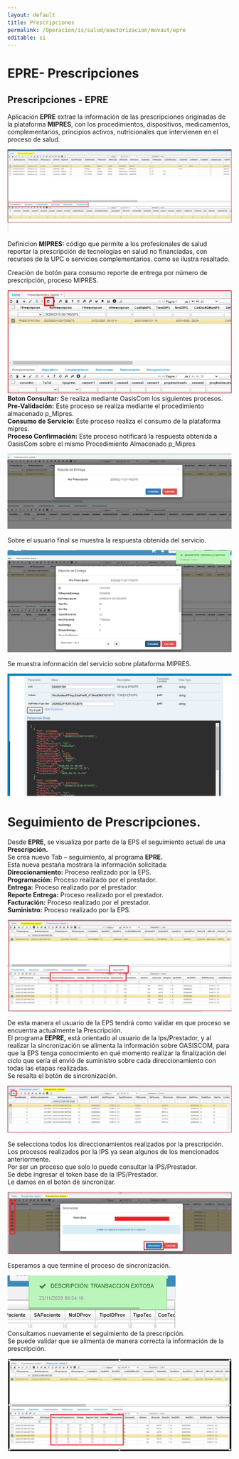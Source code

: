```yaml
---  
layout: default  
title: Prescripciones 
permalink: /Operacion/is/salud/eautorizacion/movaut/epre  
editable: si  
---  
```


# EPRE- Prescripciones   

## Prescripciones  - EPRE  

Aplicación **EPRE**  extrae la información de las prescripciones originadas de la plataforma **MIPRES**, con los procedimientos, dispositivos, medicamentos, complementarios, principios activos, nutricionales que intervienen en el proceso de salud.  

![](epre1.png) 

Definicion **MIPRES:** código que permite a los profesionales de salud reportar la prescripción de tecnologías en salud no financiadas, con recursos de la UPC o servicios complementarios. como se ilustra resaltado.  

Creación de botón para consumo reporte de entrega por número de prescripción, proceso MIPRES.  

![](epre2.png)  
**Boton Consultar:** Se realiza mediante OasisCom los siguientes procesos.  
**Pre-Validación:** Este proceso se realiza mediante el procedimiento almacenado p_Mipres.  
**Consumo de Servicio:** Este proceso realiza el consumo de la plataforma mipres.  
**Proceso Confirmación:** Este proceso notificará la respuesta obtenida a OasisCom sobre el mismo Procedimiento Almacenado p_Mipres  

![](epre3.png)  

Sobre el usuario final se muestra la respuesta obtenida del servicio.  

![](epre4.png)  

Se muestra información del servicio sobre plataforma MIPRES.  

![](epre5.png)  

# Seguimiento de Prescripciones.  

Desde **EPRE**, se  visualiza por parte de la EPS el seguimiento actual de una **Prescripción.**  
Se crea nuevo Tab – seguimiento, al programa **EPRE.**  
Esta nueva pestaña mostrara la información solicitada:  
**Direccionamiento:** Proceso realizado por la EPS.    
**Programación:** Proceso realizado por el prestador.  
**Entrega:** Proceso realizado por el prestador.  
**Reporte Entrega:** Proceso realizado por el prestador.  
**Facturación:** Proceso realizado por el prestador.  
**Suministro:** Proceso realizado por la EPS.  

![](epre5_01.png)  

De esta manera el usuario de la EPS tendrá como validar en que proceso se encuentra actualmente la Prescripción.    
El programa **EEPRE,** está orientado al usuario de la Ips/Prestador, y al realizar la sincronización se alimenta la información sobre OASISCOM,  para que la EPS tenga conocimiento en qué momento realizar la finalización del ciclo que sería el envió de suministro sobre cada direccionamiento con todas las etapas realizadas.  
Se resalta el botón de sincronización.  

![](epre5_02.png)  

Se selecciona todos los direccionamientos realizados por la prescripción.  
Los procesos realizados por la IPS ya sean algunos de los mencionados anteriormente.  
Por ser un proceso que solo lo puede consultar la IPS/Prestador.  
Se debe ingresar el token base de la IPS/Prestador.  
Le damos en el botón de sincronizar.  

![](epre5_03.png)  

Esperamos a que termine el proceso de sincronización.  

![](epre5_04.png)  
Consultamos nuevamente el seguimiento de la prescripción.  
Se puede validar que se alimenta de manera correcta la información de la prescripción.  

![](epre5_06.png)  


















